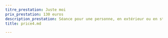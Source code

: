```yaml
---
titre_prestation: Juste moi
prix_prestation: 130 euros
description_prestation: Séance pour une personne, en extérieur ou en studio.
title: price4.md

---
```


